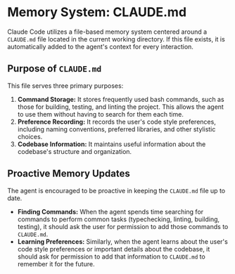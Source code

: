 # Memory System: CLAUDE.md

Claude Code utilizes a file-based memory system centered around a `CLAUDE.md` file located in the current working directory. If this file exists, it is automatically added to the agent's context for every interaction.

## Purpose of `CLAUDE.md`

This file serves three primary purposes:

1.  **Command Storage:** It stores frequently used bash commands, such as those for building, testing, and linting the project. This allows the agent to use them without having to search for them each time.
2.  **Preference Recording:** It records the user's code style preferences, including naming conventions, preferred libraries, and other stylistic choices.
3.  **Codebase Information:** It maintains useful information about the codebase's structure and organization.

## Proactive Memory Updates

The agent is encouraged to be proactive in keeping the `CLAUDE.md` file up to date.

-   **Finding Commands:** When the agent spends time searching for commands to perform common tasks (typechecking, linting, building, testing), it should ask the user for permission to add those commands to `CLAUDE.md`.
-   **Learning Preferences:** Similarly, when the agent learns about the user's code style preferences or important details about the codebase, it should ask for permission to add that information to `CLAUDE.md` to remember it for the future. 